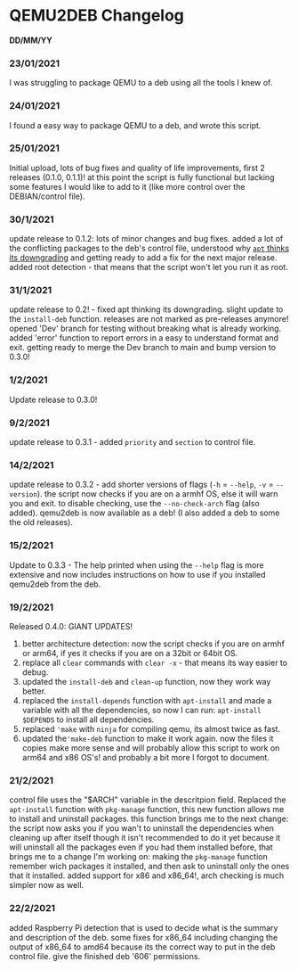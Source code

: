 # QEMU2DEB Changelog

**DD/MM/YY**

### 23/01/2021
I was struggling to package QEMU to a deb using all the tools I knew of.

### 24/01/2021
I found a easy way to package QEMU to a deb, and wrote this script.

### 25/01/2021
Initial upload, lots of bug fixes and quality of life improvements, first 2 releases (0.1.0, 0.1.1)!
at this point the script is fully functional but lacking some features I would like to add to it (like more control over the DEBIAN/control file).

### 30/1/2021
update release to 0.1.2: lots of minor changes and bug fixes.
added a lot of the conflicting packages to the deb's control file, understood why [`apt` thinks its downgrading](https://unix.stackexchange.com/questions/631805/how-to-hold-package-from-updating-with-posttest-script-in-deb) and getting ready to add a fix for the next major release.
added root detection - that means that the script won't let you run it as root.

### 31/1/2021
update release to 0.2! - fixed apt thinking its downgrading.
slight update to the `install-deb` function. releases are not marked as pre-releases anymore!
opened 'Dev' branch for testing without breaking what is already working.
added 'error' function to report errors in a easy to understand format and exit.
getting ready to merge the Dev branch to main and bump version to 0.3.0!

### 1/2/2021
Update release to 0.3.0!

### 9/2/2021
update release to 0.3.1 - added `priority` and `section` to control file.

### 14/2/2021
update release to 0.3.2 - add shorter versions of flags (`-h` = `--help`, `-v` = `--version`).
the script now checks if you are on a armhf OS, else it will warn you and exit. to disable checking, use the `--no-check-arch` flag (also added).
qemu2deb is now available as a deb! (I also added a deb to some the old releases).

### 15/2/2021
Update to 0.3.3 - The help printed when using the `--help` flag is more extensive and now includes instructions on how to use if you installed qemu2deb from the deb.

### 19/2/2021
Released 0.4.0: GIANT UPDATES!
  1) better architecture detection: now the script checks if you are on armhf or arm64, if yes it checks if you are on a 32bit or 64bit OS.
  2) replace all `clear` commands with `clear -x` - that means its way easier to debug.
  3) updated the `install-deb` and `clean-up` function, now they work way better.
  4) replaced the `install-depends` function with `apt-install` and made a variable with all the dependencies, so now I can run: `apt-install $DEPENDS` to install all dependencies.
  5) replaced `'make` with `ninja` for compiling qemu, its almost twice as fast.
  6) updated the`'make-deb` function to make it work again. now the files it copies make more sense and will probably allow this script to work on arm64 and x86 OS's!
and probably a bit more I forgot to document.

### 21/2/2021
control file uses the "$ARCH" variable in the descritpion field.
Replaced the `apt-install` function with `pkg-manage` function, this new function allows me to install and uninstall packages. this function brings me to the next change: the script now asks you if you wan't to uninstall the dependencies when cleaning up after itself though it isn't recommended to do it yet because it will uninstall all the packages even if you had them installed before, that brings me to a change I'm working on: making the `pkg-manage` function remember wich packages it installed, and then ask to uninstall only the ones that it installed.
added support for x86 and x86_64!, arch checking is much simpler now as well.

### 22/2/2021
added Raspberry Pi detection that is used to decide what is the summary and description of the deb.
some fixes for x86_64 including changing the output of x86_64 to amd64 because its the correct way to put in the deb control file.
give the finished deb '606' permissions.
